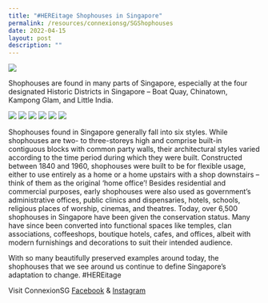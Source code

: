 ```yaml
---
title: "#HEREitage Shophouses in Singapore"
permalink: /resources/connexionsg/SGShophouses
date: 2022-04-15
layout: post
description: ""
---
```

![](/images/connexionsg/2022/Shophouses-IG_1.jpg)

Shophouses are found in many parts of Singapore, especially at the four designated Historic Districts in Singapore – Boat Quay, Chinatown, Kampong Glam, and Little India. 

![](/images/connexionsg/2022/Shophouses-IG_2.jpg)
![](/images/connexionsg/2022/Shophouses-IG_3.jpg)
![](/images/connexionsg/2022/Shophouses-IG_4.jpg)
![](/images/connexionsg/2022/Shophouses-IG_5.jpg)
![](/images/connexionsg/2022/Shophouses-IG_6.jpg)
![](/images/connexionsg/2022/Shophouses-IG_7.jpg)

Shophouses found in Singapore generally fall into six styles. While shophouses are two- to three-storeys high and comprise built-in contiguous blocks with common party walls, their architectural styles varied according to the time period during which they were built. 
Constructed between 1840 and 1960, shophouses were built to be for flexible usage, either to use entirely as a home or a home upstairs with a shop downstairs – think of them as the original ‘home office’! Besides residential and commercial purposes, early shophouses were also used as government’s administrative offices, public clinics and dispensaries, hotels, schools, religious places of worship, cinemas, and theatres.
Today, over 6,500 shophouses in Singapore have been given the conservation status. Many have since been converted into functional spaces like temples, clan associations, coffeeshops, boutique hotels, cafes, and offices, albeit with modern furnishings and decorations to suit their intended audience.

With so many beautifully preserved examples around today, the shophouses that we see around us continue to define Singapore’s adaptation to change. #HEREitage


Visit ConnexionSG [Facebook](https://www.facebook.com/ConnexionSG) & [Instagram](https://www.instagram.com/connexionsg/)